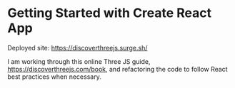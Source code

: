 # Getting Started with Create React App

Deployed site: https://discoverthreejs.surge.sh/

I am working through this online Three JS guide, https://discoverthreejs.com/book, and refactoring the code to follow React best practices when necessary.